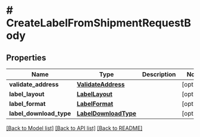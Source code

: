 # # CreateLabelFromShipmentRequestBody

## Properties

Name | Type | Description | Notes
------------ | ------------- | ------------- | -------------
**validate_address** | [**ValidateAddress**](ValidateAddress.md) |  | [optional] 
**label_layout** | [**LabelLayout**](LabelLayout.md) |  | [optional] 
**label_format** | [**LabelFormat**](LabelFormat.md) |  | [optional] 
**label_download_type** | [**LabelDownloadType**](LabelDownloadType.md) |  | [optional] 

[[Back to Model list]](../../README.md#documentation-for-models) [[Back to API list]](../../README.md#documentation-for-api-endpoints) [[Back to README]](../../README.md)


